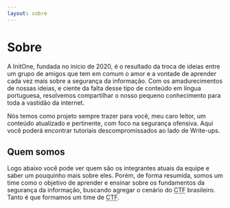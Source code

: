 ```yaml
---
layout: sobre
---
```


# Sobre

A InitOne, fundada no início de 2020, é o resultado da troca de ideias entre um grupo de amigos que tem em comum o amor e a vontade de aprender cada vez mais sobre a segurança da informação. Com os amadurecimentos de nossas ideias, e ciente da falta desse tipo de conteúdo em língua portuguesa, resolvemos compartilhar o nosso pequeno conhecimento para toda a vastidão da internet.

Nós temos como projeto sempre trazer para você, meu caro leitor, um conteúdo atualizado e pertinente, com foco na segurança ofensiva. Aqui você poderá encontrar tutoriais descompromissados ao lado de Write-ups.


## Quem somos

Logo abaixo você pode ver quem são os integrantes atuais da equipe e saber um pouquinho mais sobre eles. Porém, de forma resumida, somos um time como o objetivo de aprender e ensinar sobre os fundamentos da segurança da informação, buscando agregar o cenário do <abbr title="Capture The Flag">CTF</abbr> brasileiro. Tanto é que formamos um time de <abbr title="Capture The Flag">CTF</abbr>.
